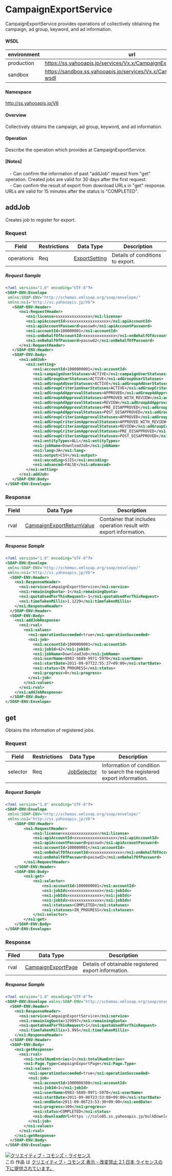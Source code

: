 # CampaignExportService
CampaignExportService provides operations of collectively obtaining the campaign, ad group, keyword, and ad information.

#### WSDL
| environment | url |
|---|---|
| production  | https://ss.yahooapis.jp/services/Vx.x/CampaignExportService?wsdl|
| sandbox  | https://sandbox.ss.yahooapis.jp/services/Vx.x/CampaignExportService?wsdl|]

#### Namespace
http://ss.yahooapis.jp/V6

#### Overview
Collectively obtains the campaign, ad group, keyword, and ad information.

#### Operation
Describe the operation which provides at CampaignExportService.

#### [Notes]
　- Can confirm the information of past "addJob" request from "get" operation. Created jobs are valid for 30 days after the first request. <br>
　- Can confirm the result of export from download URLs in "get" response. URLs are valid for 15 minutes after the status is "COMPLETED".

## addJob
Creates job to register for export.

### Request

| Field | Restrictions | Data Type | Description | 
|---|---|---|---|
| operations | Req | [ExportSetting](../data/ExportSetting.md) | Details of conditions to export. | 

##### Request Sample
```xml
<?xml version="1.0" encoding="UTF-8"?>
<SOAP-ENV:Envelope 
 xmlns:SOAP-ENV="http://schemas.xmlsoap.org/soap/envelope/" 
 xmlns:ns1="http://ss.yahooapis.jp/V6">
   <SOAP-ENV:Header>
      <ns1:RequestHeader>
         <ns1:license>xxxxxxxxxxxxxxx</ns1:license>
         <ns1:apiAccountId>xxxxxxxxxxxxxxxxxx</ns1:apiAccountId>
         <ns1:apiAccountPassword>passwd</ns1:apiAccountPassword>
         <ns1:accountId>100000001</ns1:accountId>
         <ns1:onBehalfOfAccountId>xxxxxxxxxxxxxx</ns1:onBehalfOfAccountId>
         <ns1:onBehalfOfPassword>passwd2</ns1:onBehalfOfPassword>
      </ns1:RequestHeader>
   </SOAP-ENV:Header>
   <SOAP-ENV:Body>
      <ns1:addJob>
         <ns1:setting>
            <ns1:accountId>1000000001</ns1:accountId>
            <ns1:campaignUserStatuses>ACTIVE</ns1:campaignUserStatuses>
            <ns1:adGroupUserStatuses>ACTIVE</ns1:adGroupUserStatuses>
            <ns1:adGroupAdUserStatuses>ACTIVE</ns1:adGroupAdUserStatuses>
            <ns1:adGroupCriterionUserStatuses>ACTIVE</ns1:adGroupCriterionUserStatuses>
            <ns1:adGroupAdApprovalStatuses>APPROVED</ns1:adGroupAdApprovalStatuses>
            <ns1:adGroupAdApprovalStatuses>APPROVED_WITH_REVIEW</ns1:adGroupAdApprovalStatuses>
            <ns1:adGroupAdApprovalStatuses>REVIEW</ns1:adGroupAdApprovalStatuses>
            <ns1:adGroupAdApprovalStatuses>PRE_DISAPPROVED</ns1:adGroupAdApprovalStatuses>
            <ns1:adGroupAdApprovalStatuses>POST_DISAPPROVED</ns1:adGroupAdApprovalStatuses>
            <ns1:adGroupCriterionApprovalStatuses>APPROVED</ns1:adGroupCriterionApprovalStatuses>
            <ns1:adGroupCriterionApprovalStatuses>APPROVED_WITH_REVIEW</ns1:adGroupCriterionApprovalStatuses>
            <ns1:adGroupCriterionApprovalStatuses>REVIEW</ns1:adGroupCriterionApprovalStatuses>
            <ns1:adGroupCriterionApprovalStatuses>PRE_DISAPPROVED</ns1:adGroupCriterionApprovalStatuses>
            <ns1:adGroupCriterionApprovalStatuses>POST_DISAPPROVED</ns1:adGroupCriterionApprovalStatuses>
            <ns1:entityTypes>ALL</ns1:entityTypes>
            <ns1:jobName>DownloadJob</ns1:jobName>
            <ns1:lang>JA</ns1:lang>
            <ns1:output>CSV</ns1:output>
            <ns1:encoding>SJIS</ns1:encoding>
            <ns1:advanced>FALSE</ns1:advanced>
         </ns1:setting>
      </ns1:addJob>
   </SOAP-ENV:Body>
</SOAP-ENV:Envelope>
```

### Response

| Field | Data Type | Description | 
|---|---|---|
| rval | [CampaignExportReturnValue](../data/CampaignExportReturnValue.md) | Container that includes operation result with export information. | 

##### Response Sample
```xml
<?xml version="1.0" encoding="UTF-8"?>
<SOAP-ENV:Envelope 
 xmlns:SOAP-ENV="http://schemas.xmlsoap.org/soap/envelope/" 
 xmlns:ns1="http://ss.yahooapis.jp/V6">
  <SOAP-ENV:Header>
    <ns1:ResponseHeader>
      <ns1:service>CampaignExportService</ns1:service>
      <ns1:remainingQuota>-1</ns1:remainingQuota>
      <ns1:quotaUsedForThisRequest>-1</ns1:quotaUsedForThisRequest>
      <ns1:timeTakenMillis>1.1229</ns1:timeTakenMillis>
    </ns1:ResponseHeader>
  </SOAP-ENV:Header>
  <SOAP-ENV:Body>
    <ns1:addJobResponse>
      <ns1:rval>
        <ns1:values>
          <ns1:operationSucceeded>true</ns1:operationSucceeded>
          <ns1:job>
            <ns1:accountId>1000000001</ns1:accountId>
            <ns1:jobId>42</ns1:jobId>
            <ns1:jobName>DownloadJob</ns1:jobName>
            <ns1:userName>8983-5689-9971-5970</ns1:userName>
            <ns1:startDate>2011-09-07T22:55:37+09:00</ns1:startDate>
            <ns1:status>IN_PROGRESS</ns1:status>
            <ns1:progress>0</ns1:progress>
          </ns1:job>
        </ns1:values>
      </ns1:rval>
    </ns1:addJobResponse>
  </SOAP-ENV:Body>
</SOAP-ENV:Envelope>
```

## get
Obtains the information of registered jobs.

### Request

| Field | Restrictions | Data Type | Description | 
|---|---|---|---|
| selector | Req | [JobSelector](../data/JobSelector.md) | Information of condition to search the registered export information. | 

##### Request Sample
```xml
<?xml version="1.0" encoding="UTF-8"?>
<SOAP-ENV:Envelope
 xmlns:SOAP-ENV="http://schemas.xmlsoap.org/soap/envelope/"
 xmlns:ns1="http://ss.yahooapis.jp/V6">
    <SOAP-ENV:Header>
        <ns1:RequestHeader>
            <ns1:license>xxxxxxxxxxxxxxx</ns1:license>
            <ns1:apiAccountId>xxxxxxxxxxxxxxxxxx</ns1:apiAccountId>
            <ns1:apiAccountPassword>passwd</ns1:apiAccountPassword>
            <ns1:accountId>100000001</ns1:accountId>
            <ns1:onBehalfOfAccountId>xxxxxxxxxxxxxx</ns1:onBehalfOfAccountId>
            <ns1:onBehalfOfPassword>passwd2</ns1:onBehalfOfPassword>
        </ns1:RequestHeader>
    </SOAP-ENV:Header>
    <SOAP-ENV:Body>
        <ns1:get>
            <ns1:selector>
                <ns1:accountId>1000000001</ns1:accountId>
                <ns1:jobIds>xxxxxxxxxxxxxx</ns1:jobIds>
                <ns1:jobIds>xxxxxxxxxxxxxx</ns1:jobIds>
                <ns1:jobIds>xxxxxxxxxxxxxx</ns1:jobIds>
                <ns1:statuses>COMPLETED</ns1:statuses>
                <ns1:statuses>IN_PROGRESS</ns1:statuses>
            </ns1:selector>
        </ns1:get>
    </SOAP-ENV:Body>
</SOAP-ENV:Envelope>
```

### Response

| Filed | Data Type | Description | 
|---|---|---|
| rval | [CampaignExportPage](../data/CampaignExportPage.md) | Details of obtainable registered export information. | 

##### Response Sample
```xml
<?xml version="1.0" encoding="UTF-8"?>
<SOAP-ENV:Envelope xmlns:SOAP-ENV="http://schemas.xmlsoap.org/soap/envelope/" xmlns:ns1="http://ss.yahooapis.jp/V6">
  <SOAP-ENV:Header>
    <ns1:ResponseHeader>
      <ns1:service>CampaignExportService</ns1:service>
      <ns1:remainingQuota>129997</ns1:remainingQuota>
      <ns1:quotaUsedForThisRequest>1</ns1:quotaUsedForThisRequest>
      <ns1:timeTakenMillis>3.995</ns1:timeTakenMillis>
    </ns1:ResponseHeader>
  </SOAP-ENV:Header>
  <SOAP-ENV:Body>
    <ns1:getResponse>
      <ns1:rval>
        <ns1:totalNumEntries>1</ns1:totalNumEntries>
        <ns1:Page.Type>CampaignExportPage</ns1:Page.Type>
        <ns1:values>
          <ns1:operationSucceeded>true</ns1:operationSucceeded>
          <ns1:job>
            <ns1:accountId>1000000380</ns1:accountId>
            <ns1:jobId>1</ns1:jobId>
            <ns1:userName>8983-5689-9971-5970</ns1:userName>
            <ns1:startDate>2011-09-06T23:53:08+09:00</ns1:startDate>
            <ns1:endDate>2011-09-06T23:53:30+09:00</ns1:endDate>
            <ns1:progress>100</ns1:progress>
            <ns1:status>COMPLETED</ns1:status>
            <ns1:downloadUrl>https ://colo05.ss.yahooapis.jp/bulkDownload/V6/download/XXXXXXXXXXXXXXXXXXXXXXXXXXXXXXXXXXXXXXXXXXXXXXXXXXXXXXX</ns1:downloadUrl>
          </ns1:job>
        </ns1:values>
      </ns1:rval>
    </ns1:getResponse>
  </SOAP-ENV:Body>
</SOAP-ENV:Envelope>
```

<a rel="license" href="http://creativecommons.org/licenses/by-nd/2.1/jp/"><img alt="クリエイティブ・コモンズ・ライセンス" style="border-width:0" src="https://i.creativecommons.org/l/by-nd/2.1/jp/88x31.png" /></a><br />この 作品 は <a rel="license" href="http://creativecommons.org/licenses/by-nd/2.1/jp/">クリエイティブ・コモンズ 表示 - 改変禁止 2.1 日本 ライセンスの下に提供されています。</a>
